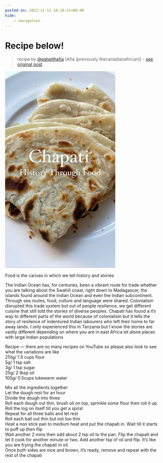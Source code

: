 ```yaml
---
posted on: 2022-11-11 16:18:11+00:00
hide:
    - navigation
---
```


# Recipe below! 

> recipe by [@eatwithafia](https://www.instagram.com/eatwithafia/) 
(Afia (previously thecanadianafrican)) - [see original post](https://instagram.com/p/Ck07pVsN6pl)

![](../img/eatwithafia_11-11-2022_1611.png)

  
Food is the canvas in which we tell history and stories   
  
The Indian Ocean has, for centuries, been a vibrant route for trade whether you are talking about the Swahili coast, right down to Madagascar, the islands found around the Indian Ocean and even the Indian subcontinent. Through sea routes, food, culture and language were shared. Colonialism disrupted this trade system but out of people resilience, we get different cuisine that still told the stories of diverse peoples. Chapati has found a it’s way to different parts of the world because of colonialism but it tells the story of resilence of indentured Indian labourers who left their home to far away lands. I only experienced this in Tanzania but I know the stories are vastly different depending on where you are in east Africa let alone places with large Indian populations  
  
Recipe — there are so many recipes on YouTube so please also look to see what the variations are like   
210g/ 1.5 cups flour   
5g/ 1 tsp salt   
3g/ 1 tsp sugar  
25g/ 2 tbsp oil  
100g/ 0.5cups lukewarm water   
  
Mix all the ingredients together   
Let the dough rest for an hour  
Divide the dough into three  
Roll each dough out thin, brush oil on top, sprinkle some flour then roll it up. Roll the log on itself till you get a spiral   
Repeat for all three balls and let rest  
Roll each ball out thin but not too thin  
Heat a non stick pan to medium heat and put the chapati in. Wait till it starts to puff up then flip  
Wait another 2 mins then add about 2 tsp oil to the pan. Flip the chapati and let it cook for another minute or two. Add another tsp of oil and flip. It’s like you are frying the chapati in oil.   
Once both sides are nice and brown, it’s ready, remove and repeat with the rest of the chapati   
